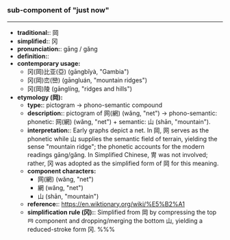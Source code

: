 ## 
### sub-component of "just now"
---
- **traditional:**: 岡
- **simplified:**: 冈
- **pronunciation:**: gāng / gǎng
- **definition:**: 
- **contemporary usage:**
  - 冈(岡)比亚(亞) (gāngbǐyà, "Gambia")
  - 冈(岡)峦(巒) (gāngluán, "mountain ridges")
  - 冈(岡)陵 (gānglíng, "ridges and hills")
- **etymology (岡):**
  - **type:**: pictogram → phono-semantic compound
  - **description:**: pictogram of 网(網) (wǎng, "net") → phono-semantic: phonetic: 网(網) (wǎng, "net") + semantic: 山 (shān, "mountain").
  - **interpretation:**: Early graphs depict a net. In 岡, 网 serves as the phonetic while 山 supplies the semantic field of terrain, yielding the sense "mountain ridge"; the phonetic accounts for the modern readings gāng/gǎng. In Simplified Chinese, 冑 was not involved; rather, 冈 was adopted as the simplified form of 岡 for this meaning.
  - **component characters:**
    - 网(網) (wǎng, "net")
    - 網 (wǎng, "net")
    - 山 (shān, "mountain")
  - **reference:**: https://en.wiktionary.org/wiki/%E5%B2%A1
  - **simplification rule (冈):**: Simplified from 岡 by compressing the top 𦉰 component and dropping/merging the bottom 山, yielding a reduced-stroke form 冈.
%%%
